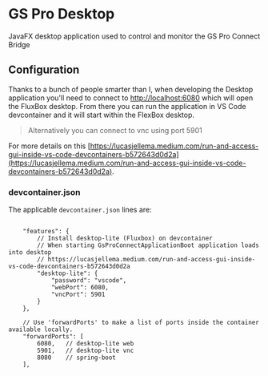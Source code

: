 # GS Pro Desktop

JavaFX desktop application used to control and monitor the GS Pro Connect Bridge

## Configuration

Thanks to a bunch of people smarter than I, when developing the Desktop application you'll need to connect to [http://localhost:6080](http://localhost:6080) which will open the FluxBox desktop.  From there you can run the application in VS Code devcontainer and it will start within the FlexBox desktop.

> Alternatively you can connect to vnc using port 5901

For more details on this [https://lucasjellema.medium.com/run-and-access-gui-inside-vs-code-devcontainers-b572643d0d2a](https://lucasjellema.medium.com/run-and-access-gui-inside-vs-code-devcontainers-b572643d0d2a).

### devcontainer.json

The applicable `devcontainer.json` lines are:

```

	"features": {
		// Install desktop-lite (Fluxbox) on devcontainer
		// When starting GsProConnectApplicationBoot application loads into desktop
		// https://lucasjellema.medium.com/run-and-access-gui-inside-vs-code-devcontainers-b572643d0d2a		
		"desktop-lite": {
			"password": "vscode",
			"webPort": 6080,
			"vncPort": 5901
		}
	},

	// Use 'forwardPorts' to make a list of ports inside the container available locally.
	"forwardPorts": [
		6080,	// desktop-lite web
		5901,	// desktop-lite vnc
		8080	// spring-boot
	],	

```